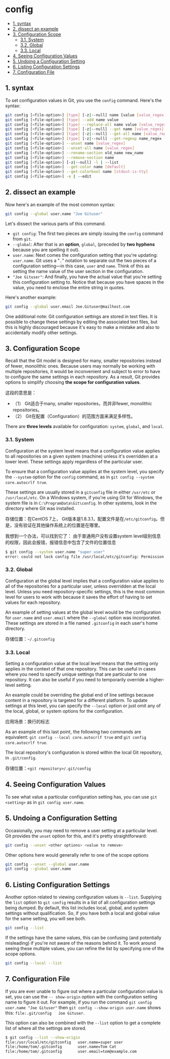 # config

<!-- TOC -->

- [1. syntax](#1-syntax)
- [2. dissect an example](#2-dissect-an-example)
- [3. Configuration Scope](#3-Configuration-Scope)
  - [3.1. System](#31-System)
  - [3.2. Global](#32-Global)
  - [3.3. Local](#33-Local)
- [4. Seeing Configuration Values](#4-Seeing-Configuration-Values)
- [5. Undoing a Configuration Setting](#5-Undoing-a-Configuration-Setting)
- [6. Listing Configuration Settings](#6-Listing-Configuration-Settings)
- [7. Configuration File](#7-Configuration-File)

<!-- /TOC -->

## 1. syntax

To set configuration values in Git, you use the `config` command. Here's the syntax:

```bash
git config [<file-option>] [type] [-z|--null] name [value [value_regex]]
git config [<file-option>] [type] --add name value
git config [<file-option>] [type] --replace-all name value [value_regex]
git config [<file-option>] [type] [-z|--null] --get name [value_regex]
git config [<file-option>] [type] [-z|--null] --get-all name [value_regex]
git config [<file-option>] [type] [-z|--null] --get-regexp name_regex [value_regex]
git config [<file-option>] --unset name [value_regex]
git config [<file-option>] --unset-all name [value_regex]
git config [<file-option>] --rename-section old_name new_name
git config [<file-option>] --remove-section name
git config [<file-option>] [-z|--null] -l | --list
git config [<file-option>] --get-color name [default]
git config [<file-option>] --get-colorbool name [stdout-is-tty]
git config [<file-option>] -e | --edit

```

## 2. dissect an example

Now here's an example of the most common syntax:

```bash
git config --global user.name "Joe Gituser"
```

Let's dissect the various parts of this command.

- `git config`: The first two pieces are simply issuing the `config` command from `git`. 
- `--global`: After that is an **option**, `global`, (preceded by **two hyphens** because you are spelling it out).
- `user.name`: Next comes the configuration setting that you're updating: `user.name`. Git uses a "`.`" notation to separate out the two pieces of a configuration setting—in this case, `user` and `name`. Think of this as setting the name value of the user section in the configuration.
- `"Joe Gituser"`: And finally, you have the actual value that you're setting this configuration setting to. Notice that because you have spaces in the value, you need to enclose the entire string in quotes.

Here's another example:

```bash
git config --global user.email Joe.Gituser@mailhost.com
```

One additional note: Git configuration settings are stored in text files. It is possible to change these settings by editing the associated text files, but this is highly discouraged because it's easy to make a mistake and also to accidentally modify other settings.

## 3. Configuration Scope

Recall that the Git model is designed for many, smaller repositories instead of fewer, monolithic ones. Because users may normally be working with multiple repositories, it would be inconvenient and subject to error to have to configure the same settings in each repository. As a result, Git provides options to simplify choosing **the scope for configuration values**.

这段的意思是：

- （1） Git适合于many, smaller repositories，而并非fewer, monolithic repositories。
- （2） Git在配置（Configuration）的范围方面来满足多样性。

There are **three levels** available for configuration: `system`, `global`, and `local`.

### 3.1. System

Configuration at the system level means that a configuration value applies to all repositories on a given system (machine) unless it's overridden at a lower level. These settings apply regardless of the particular user.

To ensure that a configuration value applies at the system level, you specify the `--system` option for the `config` command, as in `git config --system core.autocrlf true`.

These settings are usually stored in a `gitconfig` file in either `/usr/etc` or `/usr/local/etc`. On a Windows system, if you're using Git for Windows, the system file is in `C:\ProgramData\Git\config`. In other systems, look in the directory where Git was installed.

存储位置：在CentOS 7上， Git版本是1.8.3.1，配置文件是在`/etc/gitconfig`。但是，没有验证在其他操作系统上的位置是在哪里。

我想到一个办法，可以找到它了： 由于普通用户没有设置system level级别信息的权限，因此会报错，报错信息中包含了文件的位置信息

```bash
$ git config --system user.name "super user"
error: could not lock config file /usr/local/etc/gitconfig: Permission denied
```

### 3.2. Global

Configuration at the global level implies that a configuration value applies to all of the repositories for a particular user, unless overridden at the local level. Unless you need repository-specific settings, this is the most common level for users to work with because it saves the effort of having to set values for each repository.

An example of setting values at the global level would be the configuration for `user.name` and `user.email` where the `--global` option was incorporated. These settings are stored in a file named `.gitconfig` in each user's home directory.

存储位置：`~/.gitconfig`

### 3.3. Local

Setting a configuration value at the local level means that the setting only applies in the context of that one repository. This can be useful in cases where you need to specify unique settings that are particular to one repository. It can also be useful if you need to temporarily override a higher-level setting.

An example could be overriding the global end of line settings because content in a repository is targeted for a different platform. To update settings at this level, you can specify the `--local` option or just omit any of the local, global, or system options for the configuration.

应用场景：换行的标志

As an example of this last point, the following two commands are equivalent: `git config --local core.autocrlf true` and `git config core.autocrlf true`.

The local repository's configuration is stored within the local Git repository, in `.git/config`.

存储位置：`<git repository>/.git/config`

## 4. Seeing Configuration Values

To see what value a particular configuration setting has, you can use `git <setting>` as in `git config user.name`.

## 5. Undoing a Configuration Setting

Occasionally, you may need to remove a user setting at a particular level. Git provides the `unset` option for this, and it's pretty straightforward:

```bash
git config --unset <other options> <value to remove>
```

Other options here would generally refer to one of the scope options

```bash
git config --unset --global user.name
git config --global user.name
```

## 6. Listing Configuration Settings

Another option related to viewing configuration values is `--list`. Supplying the `list` option to `git config` results in a list of all configuration settings being dumped. By default, this list includes local, global, and system settings without qualification. So, if you have both a local and global value for the same setting, you will see both.

```bash
git config --list
```

If the settings have the same values, this can be confusing (and potentially misleading) if you're not aware of the reasons behind it. To work around seeing these multiple values, you can refine the list by specifying one of the scope options.

```bash
git config --local --list
```

## 7. Configuration File

If you are ever unable to figure out where a particular configuration value is set, you can use the `-- show-origin` option with the configuration setting name to figure it out. For example, if you run the command `git config user.name "Joe Gituser"` then `git config --show-origin user.name` shows this: `file:.git/config   Joe Gituser`.

This option can also be combined with the `--list` option to get a complete list of where all the settings are stored.

```bash
$ git config --list --show-origin
file:/usr/local/etc/gitconfig   user.name=super user
file:/home/tom/.gitconfig       user.name=Tom Cat
file:/home/tom/.gitconfig       user.email=tom@example.com
```



